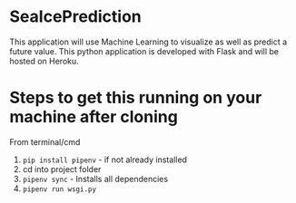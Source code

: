 # SeaIcePrediction
This application will use Machine Learning to visualize as well as predict a future value.
This python application is developed with Flask and will be hosted on Heroku.

# Steps to get this running on your machine after cloning
From terminal/cmd
1. `pip install pipenv` - if not already installed
2. cd into project folder
3. `pipenv sync` - Installs all dependencies
4. `pipenv run wsgi.py`
